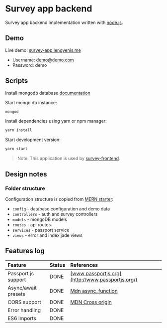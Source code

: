 # Survey app backend

Survey app backend implementation written with [node.js](https://nodejs.org/en/).

## Demo

Live demo: [survey-app.lengvenis.me](http://survey-app.lengvenis.me)

* Username: demo@demo.com
* Password: demo

## Scripts

Install mongodb database [documentation](https://docs.mongodb.com/manual/tutorial/install-mongodb-enterprise-on-os-x/)

Start mongo db instance:

```sh
mongod
```

Install dependencies using yarn or npm manager:

```sh
yarn install
```

Start development version:

```sh
yarn start
```


>Note: This application is used by [survey-frontend](https://github.com/RokasLeng/survey-app-frontend).

## Design notes

### Folder structure ###

Configuration structure is copied from [MERN starter](https://github.com/Hashnode/mern-starter): 

* `config` - database configuration and demo data
* `controllers` - auth and survey controllers
* `models` - mongoDB models 
* `routes` - api routes
* `services` - passport service
* `views` - error and index jade views

       
## Features log
| Feature | Status | References |
|:---|:---|:---|
| Passport.js support | DONE | [www.passportjs.org](http://www.passportjs.org/)|
| Async/await presets | DONE | [Mdn async_function](https://developer.mozilla.org/en-US/docs/Web/JavaScript/Reference/Statements/async_function) |
| CORS support | DONE | [MDN Cross origin](https://developer.mozilla.org/en-US/docs/Web/HTTP/CORS) |
| Error handling | DONE ||
| ES6 imports | DONE ||
